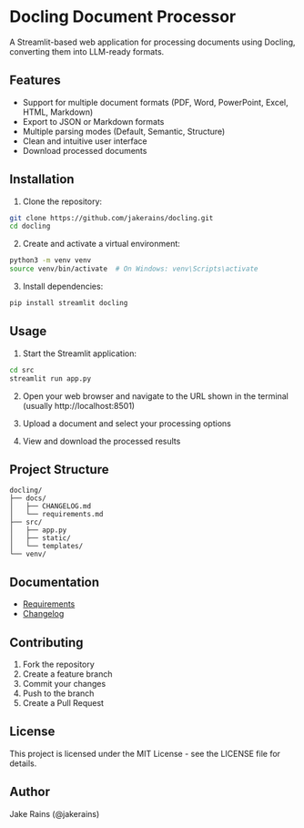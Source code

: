 # Docling Document Processor

A Streamlit-based web application for processing documents using Docling, converting them into LLM-ready formats.

## Features

- Support for multiple document formats (PDF, Word, PowerPoint, Excel, HTML, Markdown)
- Export to JSON or Markdown formats
- Multiple parsing modes (Default, Semantic, Structure)
- Clean and intuitive user interface
- Download processed documents

## Installation

1. Clone the repository:
```bash
git clone https://github.com/jakerains/docling.git
cd docling
```

2. Create and activate a virtual environment:
```bash
python3 -m venv venv
source venv/bin/activate  # On Windows: venv\Scripts\activate
```

3. Install dependencies:
```bash
pip install streamlit docling
```

## Usage

1. Start the Streamlit application:
```bash
cd src
streamlit run app.py
```

2. Open your web browser and navigate to the URL shown in the terminal (usually http://localhost:8501)

3. Upload a document and select your processing options

4. View and download the processed results

## Project Structure

```
docling/
├── docs/
│   ├── CHANGELOG.md
│   └── requirements.md
├── src/
│   ├── app.py
│   ├── static/
│   └── templates/
└── venv/
```

## Documentation

- [Requirements](docs/requirements.md)
- [Changelog](docs/CHANGELOG.md)

## Contributing

1. Fork the repository
2. Create a feature branch
3. Commit your changes
4. Push to the branch
5. Create a Pull Request

## License

This project is licensed under the MIT License - see the LICENSE file for details.

## Author

Jake Rains (@jakerains) 